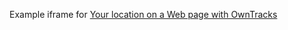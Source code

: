 Example iframe for [Your location on a Web page with OwnTracks](http://jpmens.net/2014/01/11/your-location-on-a-web-page-with-mqttitude/)
